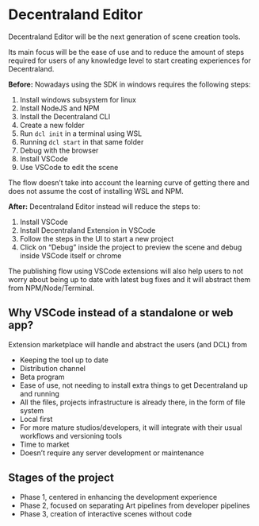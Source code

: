 # Decentraland Editor

Decentraland Editor will be the next generation of scene creation tools.

Its main focus will be the ease of use and to reduce the amount of steps required for users of any knowledge level to start creating experiences for Decentraland.

**Before:** Nowadays using the SDK in windows requires the following steps:
1. Install windows subsystem for linux
1. Install NodeJS and NPM
1. Install the Decentraland CLI
1. Create a new folder
1. Run `dcl init` in a terminal using WSL
1. Running `dcl start` in that same folder
1. Debug with the browser
1. Install VSCode
1. Use VSCode to edit the scene

The flow doesn’t take into account the learning curve of getting there and does not assume the cost of installing WSL and NPM.

**After:** Decentraland Editor instead will reduce the steps to:
1. Install VSCode
1. Install Decentraland Extension in VSCode
1. Follow the steps in the UI to start a new project
1. Click on “Debug” inside the project to preview the scene and debug inside VSCode itself or chrome

The publishing flow using VSCode extensions will also help users to not worry about being up to date with latest bug fixes and it will abstract them from NPM/Node/Terminal.

## Why VSCode instead of a standalone or web app?

Extension marketplace will handle and abstract the users (and DCL) from
- Keeping the tool up to date
- Distribution channel
- Beta program
- Ease of use, not needing to install extra things to get Decentraland up and running
- All the files, projects infrastructure is already there, in the form of file system
- Local first
- For more mature studios/developers, it will integrate with their usual workflows and versioning tools
- Time to market
- Doesn’t require any server development or maintenance

## Stages of the project
- Phase 1, centered in enhancing the development experience
- Phase 2, focused on separating Art pipelines from developer pipelines
- Phase 3, creation of interactive scenes without code
